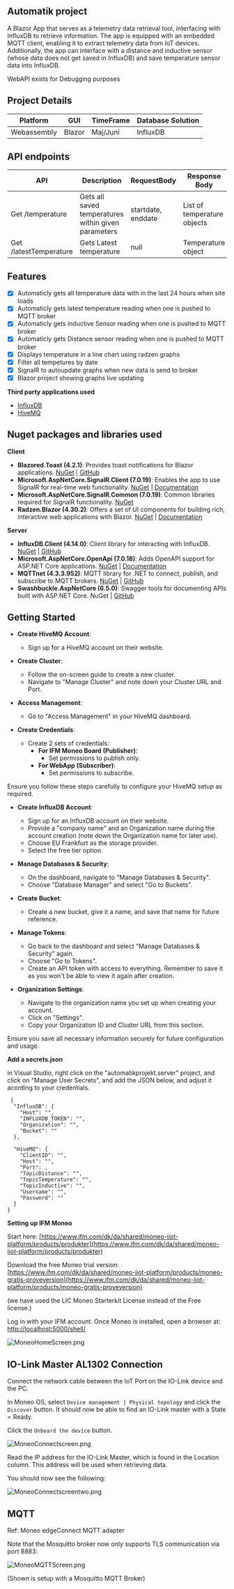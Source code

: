 ## **Automatik project**

A Blazor App that serves as a telemetry data retrieval tool, interfacing with InfluxDB to retrieve information. The app is equipped with an embedded MQTT client, enabling it to extract telemetry data from IoT devices. Additionally, the app can interface with a distance and inductive sensor (whose data does not get saved in InfluxDB) and save temperature sensor data into InfluxDB.

WebAPI exists for Debugging purposes

## Project Details


| Platform    | GUI    | TimeFrame | Database Solution |
|-------------|--------|-----------|-------------------|
| Webassembly | Blazor | Maj/Juni  | InfluxDB          |

## API endpoints
| API                   | Description                                         | RequestBody        | Response Body               |
|-----------------------|-----------------------------------------------------|--------------------|-----------------------------|
| Get /temperature      | Gets all saved temperatures within given parameters | startdate, enddate | List of temperature objects |
| Get /latestTemperature | Gets Latest temperature                             | null               | Temperature object          |

## Features

 - [x] Automaticly gets all temperature data with in the last 24 hours when site loads
 - [x] Automaticly gets latest temperature reading when one is pushed to MQTT broker
 - [x] Automaticly gets inductive Sensor reading when one is pushed to MQTT broker
 - [x] Automaticly gets Distance sensor reading when one is pushed to MQTT broker
 - [x] Displays temperature in a line chart using radzen graphs
 - [x] Filter all tempetures by date
 - [x] SignalR to autoupdate graphs when new data is send to broker
 - [x] Blazor project showing graphs live updating
 
 **Third party applications used**
 - [InfluxDB](https://influxdata.com)
- [HiveMQ](https://www.hivemq.com/)

## **Nuget packages and libraries used**

**Client**

-   **Blazored.Toast (4.2.1)**: Provides toast notifications for Blazor applications. [NuGet](https://www.nuget.org/packages/Blazored.Toast/4.2.1) | [GitHub](https://github.com/Blazored/Toast)
-   **Microsoft.AspNetCore.SignalR.Client (7.0.19)**: Enables the app to use SignalR for real-time web functionality. [NuGet](https://www.nuget.org/packages/Microsoft.AspNetCore.SignalR.Client/7.0.19) | [Documentation](https://learn.microsoft.com/en-us/aspnet/core/signalr/dotnet-client?view=aspnetcore-7.0)
-   **Microsoft.AspNetCore.SignalR.Common (7.0.19)**: Common libraries required for SignalR functionality. [NuGet](https://www.nuget.org/packages/Microsoft.AspNetCore.SignalR.common/7.0.19)
-   **Radzen.Blazor (4.30.2)**: Offers a set of UI components for building rich, interactive web applications with Blazor. [NuGet](https://www.nuget.org/packages/Radzen.Blazor/4.30.2) | [Documentation](https://blazor.radzen.com/)

**Server**
-   **InfluxDB.Client (4.14.0)**: Client library for interacting with InfluxDB. [NuGet](https://www.nuget.org/packages/InfluxDB.Client/4.14.0) | [GitHub](https://github.com/influxdata/influxdb-client-csharp)
-   **Microsoft.AspNetCore.OpenApi (7.0.18)**: Adds OpenAPI support for ASP.NET Core applications. [NuGet](https://www.nuget.org/packages/Microsoft.AspNetCore.OpenApi/7.0.18) | [Documentation](https://learn.microsoft.com/en-us/aspnet/core/web-api/?view=aspnetcore-7.0#openapi-support)
-   **MQTTnet (4.3.3.952)**: MQTT library for .NET to connect, publish, and subscribe to MQTT brokers. [NuGet](https://www.nuget.org/packages/MQTTnet/4.3.3.952) | [GitHub](https://github.com/dotnet/MQTTnet)
-   **Swashbuckle.AspNetCore (6.5.0)**: Swagger tools for documenting APIs built with ASP.NET Core. NuGet | [GitHub](https://github.com/domaindrivendev/Swashbuckle.AspNetCore)

## Getting Started

-   **Create HiveMQ Account**:
    
    -   Sign up for a HiveMQ account on their website.
    
-   **Create Cluster**:
    
    -   Follow the on-screen guide to create a new cluster.
    -   Navigate to "Manage Cluster" and note down your Cluster URL and Port.
-   **Access Management**:
    
    -   Go to "Access Management" in your HiveMQ dashboard.
-   **Create Credentials**:
    
    -   Create 2 sets of credentials:
        -   **For IFM Moneo Board (Publisher)**:
            -   Set permissions to publish only.
        -   **For WebApp (Subscriber)**:
            -   Set permissions to subscribe.

Ensure you follow these steps carefully to configure your HiveMQ setup as required.


-   **Create InfluxDB Account**:
    
    -   Sign up for an InfluxDB account on their website.
    -   Provide a "company name" and an Organization name during the account creation (note down the Organization name for later use).
    -   Choose EU Frankfurt as the storage provider.
    -   Select the free tier option.
    
    
-   **Manage Databases & Security**:
    
    -   On the dashboard, navigate to "Manage Databases & Security".
    -   Choose "Database Manager" and select "Go to Buckets".
   
-   **Create Bucket**:
    
    -   Create a new bucket, give it a name, and save that name for future reference.

- **Manage Tokens**:
    
    -   Go back to the dashboard and select "Manage Databases & Security" again.
    -   Choose "Go to Tokens".
    -   Create an API token with access to everything. Remember to save it as you won't be able to view it again after creation.

-   **Organization Settings**:
    
    -   Navigate to the organization name you set up when creating your account.
    -   Click on "Settings".
    -   Copy your Organization ID and Cluster URL from this section.

Ensure you save all necessary information securely for future configuration and usage.

**Add a secrets.json**

in Visual Studio, right click on the "automatikprojekt.server" project, and click on "Manage User Secrets", and add the JSON below, and adjust it acording to your credentials.

     {
      "InfluxDB": {
        "Host": "",
        "INFLUXDB_TOKEN": "",
        "Organization": "",
        "Bucket": ""
      },
    
      "HiveMQ": {
        "ClientID": "",
        "Host": "",
        "Port": ,
        "TopicDistance": "",
        "TopicTemperature": "",
        "TopicInductive": "",
        "Username": "",
        "Password": ""
      }
    }


**Setting up IFM Moneo**

Start here: [https://www.ifm.com/dk/da/shared/moneo-iiot-platform/products/produkter](https://www.ifm.com/dk/da/shared/moneo-iiot-platform/products/produkter)

Download the free Moneo trial version: [https://www.ifm.com/dk/da/shared/moneo-iiot-platform/products/moneo-gratis-proveversion](https://www.ifm.com/dk/da/shared/moneo-iiot-platform/products/moneo-gratis-proveversion)

(we have used the LIC Moneo Starterkit License instead of the Free license.)

Log in with your IFM account. Once Moneo is installed, open a browser at: [http://localhost:5000/shell/](http://localhost:5000/shell/)

![MoneoHomeScreen.png](./Images/MoneoHomeScreen.png)

## IO-Link Master AL1302 Connection

Connect the network cable between the IoT Port on the IO-Link device and the PC.

In Moneo OS, select `Device management | Physical topology` and click the `Discover` button. It should now be able to find an IO-Link master with a State = Ready.

Click the `Onboard the device` button.

![MoneoConnectscreen.png](./Images/MoneoConnectscreen.png)

Read the IP address for the IO-Link Master, which is found in the Location column. This address will be used when retrieving data.

You should now see the following:

![MoneoConnectscreentwo.png](./Images/MoneoConnectscreentwo.png)


## MQTT

Ref: Moneo edgeConnect MQTT adapter

Note that the Mosquitto broker now only supports TLS communication via port 8883:

![MoneoMQTTScreen.png](./Images/MoneoMQTTScreen.png)

(Shown is setup with a Mosquitto MQTT Broker)